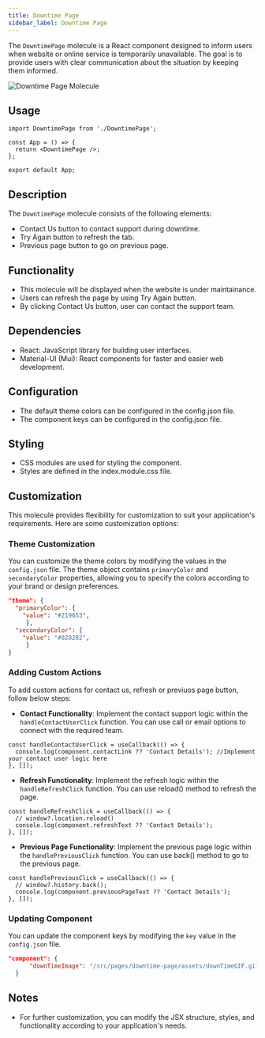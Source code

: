 ```yaml
---
title: Downtime Page
sidebar_label: Downtime Page
---
```


<head>
  <title> Downtime Page </title>
  <meta name="description" content="your meta content goes here" />
</head>

The `DowntimePage` molecule is a React component designed to inform users when website or online service is temporarily unavailable. The goal is to provide users with clear communication about the situation by keeping them informed.

<img src="/img/molecules/downtimePage.png" alt="Downtime Page Molecule" />

## Usage

```tsx
import DowntimePage from './DowntimePage';

const App = () => {
  return <DowntimePage />;
};

export default App;
```

## Description

The `DowntimePage` molecule consists of the following elements:

- Contact Us button to contact support during downtime.
- Try Again button to refresh the tab.
- Previous page button to go on previous page.

## Functionality

- This molecule will be displayed when the website is under maintainance.
- Users can refresh the page by using Try Again button.
- By clicking Contact Us button, user can contact the support team.

## Dependencies

- React: JavaScript library for building user interfaces.
- Material-UI (Mui): React components for faster and easier web development.

## Configuration

- The default theme colors can be configured in the config.json file.
- The component keys can be configured in the config.json file.

## Styling

- CSS modules are used for styling the component.
- Styles are defined in the index.module.css file.

## Customization

This molecule provides flexibility for customization to suit your application's requirements. Here are some customization options:

### Theme Customization

You can customize the theme colors by modifying the values in the `config.json` file. The theme object contains `primaryColor` and `secondaryColor` properties, allowing you to specify the colors according to your brand or design preferences.

```json
"theme": {
  "primaryColor": {
    "value": "#219653",
     },
  "secondaryColor": {
    "value": "#828282",
     }
}
```

### Adding Custom Actions

To add custom actions for contact us, refresh or previuos page button, follow below steps:

- **Contact Functionality**: Implement the contact support logic within the `handleContactUserClick` function. You can use call or email options to connect with the required team.

```tsx
const handleContactUserClick = useCallback(() => {
  console.log(component.contactLink ?? 'Contact Details'); //Implement your contact user logic here
}, []);
```

- **Refresh Functionality**: Implement the refresh logic within the `handleRefreshClick` function. You can use reload() method to refresh the page.

```tsx
const handleRefreshClick = useCallback(() => {
  // window?.location.reload()
  console.log(component.refreshText ?? 'Contact Details');
}, []);
```

- **Previous Page Functionality**: Implement the previous page logic within the `handlePreviousClick` function. You can use back() method to go to the previous page.

```tsx
const handlePreviousClick = useCallback(() => {
  // window?.history.back();
  console.log(component.previousPageText ?? 'Contact Details');
}, []);
```

### Updating Component

You can update the component keys by modifying the `key` value in the `config.json` file.

```json
"component": {
      "downTimeImage": "/src/pages/downtime-page/assets/downTimeGIF.gif",
  }
```

## Notes

- For further customization, you can modify the JSX structure, styles, and functionality according to your application's needs.
